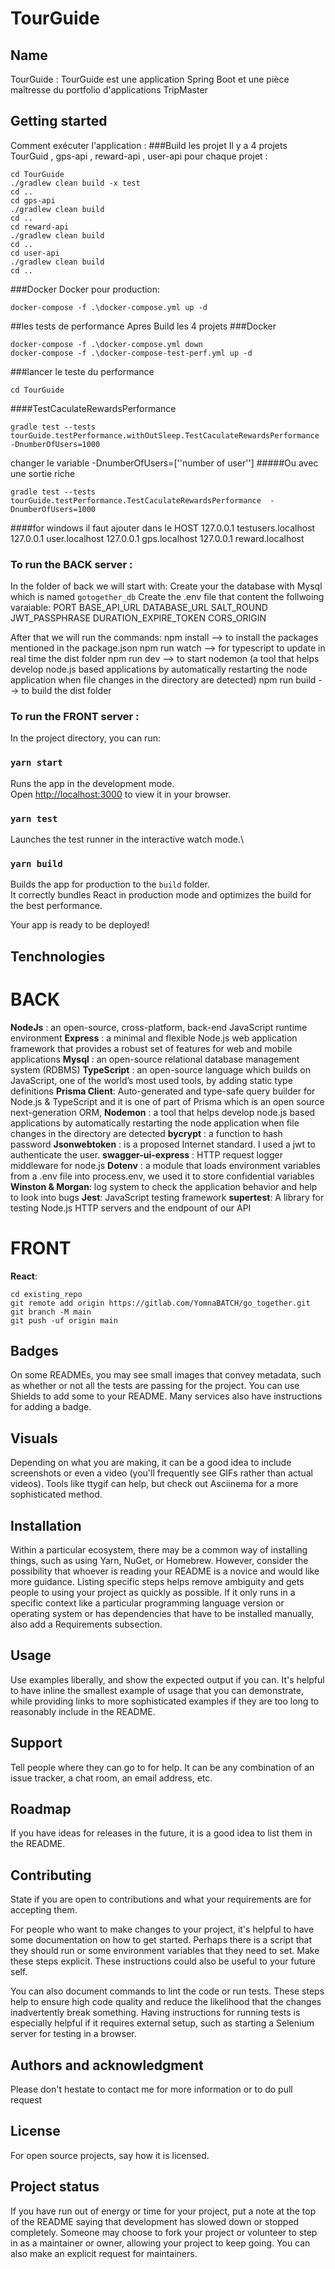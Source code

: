 # TourGuide


## Name
TourGuide : TourGuide est une application Spring Boot et une pièce maîtresse du portfolio d'applications TripMaster

## Getting started

Comment exécuter l'application :
###Build les projet
Il y a 4 projets 
TourGuid , gps-api , reward-api , user-api
pour chaque projet :
```
cd TourGuide
./gradlew clean build -x test
cd ..
cd gps-api
./gradlew clean build
cd ..
cd reward-api
./gradlew clean build
cd ..
cd user-api
./gradlew clean build
cd ..

```
###Docker
Docker pour production:
```
docker-compose -f .\docker-compose.yml up -d
```


##les tests de performance
Apres Build les 4 projets 
###Docker
```
docker-compose -f .\docker-compose.yml down
docker-compose -f .\docker-compose-test-perf.yml up -d
```
###lancer le teste du performance
```
cd TourGuide
```
####TestCaculateRewardsPerformance
```
gradle test --tests tourGuide.testPerformance.withOutSleep.TestCaculateRewardsPerformance  -DnumberOfUsers=1000
```
changer le variable -DnumberOfUsers=[''number of user'']
#####Ou avec une sortie riche 
```
gradle test --tests tourGuide.testPerformance.TestCaculateRewardsPerformance  -DnumberOfUsers=1000
```

####for windows il faut ajouter dans le HOST
127.0.0.1 testusers.localhost
127.0.0.1 user.localhost
127.0.0.1 gps.localhost
127.0.0.1 reward.localhost

### To run the BACK server :
In the folder of back we will start with: 
Create your the database with Mysql which is named `gotogether_db`
Create the .env file that content the follwoing varaiable:
PORT
BASE_API_URL
DATABASE_URL
SALT_ROUND
JWT_PASSPHRASE
DURATION_EXPIRE_TOKEN
CORS_ORIGIN

After that we will run the commands:
npm install --> to install the packages mentioned in the package.json
npm run watch --> for typescript to update in real time the dist folder
npm run dev --> to start nodemon (a tool that helps develop node.js based applications by automatically restarting the node application when file changes in the directory are detected)
npm run build --> to build the dist folder

### To run the FRONT server :
In the project directory, you can run:

### `yarn start`
Runs the app in the development mode.\
Open [http://localhost:3000](http://localhost:3000) to view it in your browser.

### `yarn test`

Launches the test runner in the interactive watch mode.\

### `yarn build`

Builds the app for production to the `build` folder.\
It correctly bundles React in production mode and optimizes the build for the best performance.

Your app is ready to be deployed!


## Tenchnologies
# BACK

**NodeJs** : an open-source, cross-platform, back-end JavaScript runtime environment
**Express** : a minimal and flexible Node.js web application framework that provides a robust set of features for web and mobile applications
**Mysql** : an open-source relational database management system (RDBMS)
**TypeScript** : an open-source language which builds on JavaScript, one of the world’s most used tools, by adding static type definitions
**Prisma Client**: Auto-generated and type-safe query builder for Node.js & TypeScript and it is one of part of Prisma which is an open source next-generation ORM,
**Nodemon** : a tool that helps develop node.js based applications by automatically restarting the node application when file changes in the directory are detected
**bycrypt** : a function to hash password
**Jsonwebtoken** : is a proposed Internet standard. I used a jwt to authenticate the user.
**swagger-ui-express** : HTTP request logger middleware for node.js
**Dotenv** : a module that loads environment variables from a .env file into process.env, we used it to store confidential variables
**Winston & Morgan**:  log system to check  the application behavior and  help to look into bugs
**Jest**: JavaScript testing framework
**supertest**: A library for testing Node.js HTTP servers and the endpount of our API
# FRONT
**React**:
```
cd existing_repo
git remote add origin https://gitlab.com/YomnaBATCH/go_together.git
git branch -M main
git push -uf origin main
```


## Badges
On some READMEs, you may see small images that convey metadata, such as whether or not all the tests are passing for the project. You can use Shields to add some to your README. Many services also have instructions for adding a badge.

## Visuals
Depending on what you are making, it can be a good idea to include screenshots or even a video (you'll frequently see GIFs rather than actual videos). Tools like ttygif can help, but check out Asciinema for a more sophisticated method.

## Installation
Within a particular ecosystem, there may be a common way of installing things, such as using Yarn, NuGet, or Homebrew. However, consider the possibility that whoever is reading your README is a novice and would like more guidance. Listing specific steps helps remove ambiguity and gets people to using your project as quickly as possible. If it only runs in a specific context like a particular programming language version or operating system or has dependencies that have to be installed manually, also add a Requirements subsection.

## Usage
Use examples liberally, and show the expected output if you can. It's helpful to have inline the smallest example of usage that you can demonstrate, while providing links to more sophisticated examples if they are too long to reasonably include in the README.

## Support
Tell people where they can go to for help. It can be any combination of an issue tracker, a chat room, an email address, etc.

## Roadmap
If you have ideas for releases in the future, it is a good idea to list them in the README.

## Contributing
State if you are open to contributions and what your requirements are for accepting them.

For people who want to make changes to your project, it's helpful to have some documentation on how to get started. Perhaps there is a script that they should run or some environment variables that they need to set. Make these steps explicit. These instructions could also be useful to your future self.

You can also document commands to lint the code or run tests. These steps help to ensure high code quality and reduce the likelihood that the changes inadvertently break something. Having instructions for running tests is especially helpful if it requires external setup, such as starting a Selenium server for testing in a browser.

## Authors and acknowledgment
Please don't hestate to contact me for more information or to do pull request

## License
For open source projects, say how it is licensed.

## Project status
If you have run out of energy or time for your project, put a note at the top of the README saying that development has slowed down or stopped completely. Someone may choose to fork your project or volunteer to step in as a maintainer or owner, allowing your project to keep going. You can also make an explicit request for maintainers.

